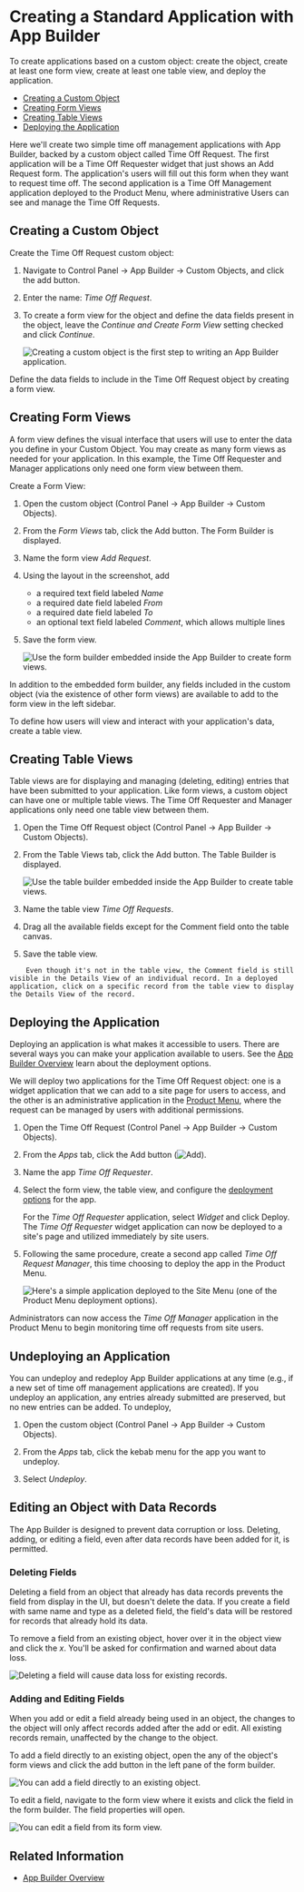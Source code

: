 # Creating a Standard Application with App Builder

To create applications based on a custom object: create the object, create at least one form view, create at least one table view, and deploy the application.

* [Creating a Custom Object](#creating-a-custom-object)
* [Creating Form Views](#creating-form-views)
* [Creating Table Views](#creating-table-views)
* [Deploying the Application](#deploying-the-application)

Here we'll create two simple time off management applications with App Builder, backed by a custom object called Time Off Request. The first application will be a Time Off Requester widget that just shows an Add Request form. The application's users will fill out this form when they want to request time off. The second application is a Time Off Management application deployed to the Product Menu, where administrative Users can see and manage the Time Off Requests.

## Creating a Custom Object

Create the Time Off Request custom object:

1. Navigate to Control Panel &rarr; App Builder &rarr; Custom Objects, and click the add button.

1. Enter the name: _Time Off Request_.

1. To create a form view for the object and define the data fields present in the object, leave the _Continue and Create Form View_ setting checked and click _Continue_.

    ![Creating a custom object is the first step to writing an App Builder application.](./creating-a-standard-application/images/01.png)

Define the data fields to include in the Time Off Request object by creating a form view.

## Creating Form Views

A form view defines the visual interface that users will use to enter the data you define in your Custom Object. You may create as many form views as needed for your application. In this example, the Time Off Requester and Manager applications only need one form view between them.

Create a Form View:

1. Open the custom object (Control Panel &rarr; App Builder &rarr; Custom Objects).

1. From the _Form Views_ tab, click the Add button. The Form Builder is displayed.

1. Name the form view _Add Request_.

1. Using the layout in the screenshot, add

    * a required text field labeled _Name_
    * a required date field labeled _From_
    * a required date field labeled _To_
    * an optional text field labeled _Comment_, which allows multiple lines

1. Save the form view.

    ![Use the form builder embedded inside the App Builder to create form views.](./creating-a-standard-application/images/02.png)

In addition to the embedded form builder, any fields included in the custom object (via the existence of other form views) are available to add to the form view in the left sidebar.

To define how users will view and interact with your application's data, create a table view.

## Creating Table Views

Table views are for displaying and managing (deleting, editing) entries that have been submitted to your application. Like form views, a custom object can have one or multiple table views. The Time Off Requester and Manager applications only need one table view between them.

1. Open the Time Off Request object (Control Panel &rarr; App Builder &rarr; Custom Objects).

1. From the Table Views tab, click the Add button. The Table Builder is displayed.

    ![Use the table builder embedded inside the App Builder to create table views.](./creating-a-standard-application/images/03.png)

1. Name the table view _Time Off Requests_.

1. Drag all the available fields except for the Comment field onto the table canvas.

1. Save the table view.

```note::
    Even though it's not in the table view, the Comment field is still visible in the Details View of an individual record. In a deployed application, click on a specific record from the table view to display the Details View of the record.
```

## Deploying the Application

Deploying an application is what makes it accessible to users. There are several ways you can make your application available to users. See the [App Builder Overview](./app-builder-overview.md#deployment) learn about the deployment options.

We will deploy two applications for the Time Off Request object: one is a widget application that we can add to a site page for users to access, and the other is an administrative application in the [Product Menu](../../getting-started/navigating-dxp.md#product-menu), where the request can be managed by users with additional permissions.

1. Open the Time Off Request (Control Panel &rarr; App Builder &rarr; Custom Objects).

1. From the _Apps_ tab, click the Add button (![Add](../../images/icon-add.png)).

1. Name the app _Time Off Requester_.

1. Select the form view, the table view, and configure the [deployment options](./app-builder-overview.md#deployment) for the app.

    For the _Time Off Requester_ application, select _Widget_ and click Deploy. The _Time Off Requester_ widget application can now be deployed to a site's page and utilized immediately by site users.

1. Following the same procedure, create a second app called _Time Off Request Manager_, this time choosing to deploy the app in the Product Menu.

    ![Here's a simple application deployed to the Site Menu (one of the Product Menu deployment options).](./creating-a-standard-application/images/04.png)

Administrators can now access the _Time Off Manager_ application in the Product Menu to begin monitoring time off requests from site users.

## Undeploying an Application

You can undeploy and redeploy App Builder applications at any time (e.g., if a new set of time off management applications are created). If you undeploy an application, any entries already submitted are preserved, but no new entries can be added. To undeploy,

1. Open the custom object (Control Panel &rarr; App Builder &rarr; Custom Objects).

1. From the _Apps_ tab, click the kebab menu for the app you want to undeploy.

1. Select _Undeploy_.

## Editing an Object with Data Records

The App Builder is designed to prevent data corruption or loss. Deleting, adding, or editing a field, even after data records have been added for it, is permitted.

### Deleting Fields

Deleting a field from an object that already has data records prevents the field from display in the UI, but doesn't delete the data. If you create a field with same name and type as a deleted field, the field's data will be restored for records that already hold its data.

To remove a field from an existing object, hover over it in the object view and click the *x*. You'll be asked for confirmation and warned about data loss.

![Deleting a field will cause data loss for existing records.](./creating-a-standard-application/images/06.png)

### Adding and Editing Fields

When you add or edit a field already being used in an object, the changes to the object will only affect records added after the add or edit. All existing records remain, unaffected by the change to the object.

To add a field directly to an existing object, open the any of the object's form views and click the add button in the left pane of the form builder.

![You can add a field directly to an existing object.](./creating-a-standard-application/images/05.png)

To edit a field, navigate to the form view where it exists and click the field in the form builder. The field properties will open.

![You can edit a field from its form view.](./creating-a-standard-application/images/07.png)

## Related Information

* [App Builder Overview](./app-builder-overview.md)
